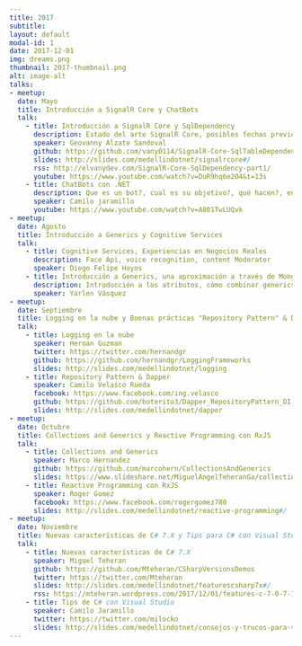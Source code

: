 ```yaml
---
title: 2017
subtitle: 
layout: default
modal-id: 1
date: 2017-12-01
img: dreams.png
thumbnail: 2017-thumbnail.png
alt: image-alt
talks:
- meetup: 
  date: Mayo
  title: Introducción a SignalR Core y ChatBots
  talk:
    - title: Introducción a SignalR Core y SqlDependency
      description: Estado del arte SignalR Core, posibles fechas preview y release version, qué no va más en SignalR Core?, nuevas características en SignalR Core, signalR Core y sus bases en Asp.Net Core WebSockets, SqlDependency & SqlTableDependency API, ,diferencias, ventajas y desventajas, cuándo no usar SqlDependency.
      speaker: Geovanny Alzate Sandoval
      github: https://github.com/vany0114/SignalR-Core-SqlTableDependency
      slides: http://slides.com/medellindotnet/signalrcore#/
      rss: http://elvanydev.com/SignalR-Core-SqlDependency-part1/
      youtube: https://www.youtube.com/watch?v=DuR9hq6e2O4&t=13s
    - title: ChatBots con .NET
      description: Que es un bot?, cual es su objetivo?, qué hacen?, en dónde están?, quién los construye?, se dónde viene la idea?, por qué se escucha tanto a cerca de ellos?, cómo funcionan?
      speaker: Camilo jaramillo
      youtube: https://www.youtube.com/watch?v=A801TwLUQvk
- meetup: 
  date: Agosto
  title: Introducción a Generics y Cognitive Services
  talk:
    - title: Cognitive Services, Experiencias en Negocios Reales
      description: Face Api, voice recognition, content Moderator
      speaker: Diego Felipe Hoyos
    - title: Introducción a Generics, una aproximación a través de MongoDB
      description: Introducción a los atributos, cómo combinar generics y atributos para resolver un problema de acceso a datos
      speaker: Yarlen Vásquez
- meetup: 
  date: Septiembre
  title: Logging en la nube y Buenas prácticas "Repository Pattern" & Dapper
  talk:
    - title: Logging en la nube
      speaker: Hernan Guzman 
      twitter: https://twitter.com/hernandgr
      github: https://github.com/hernandgr/LoggingFrameworks
      slides: http://slides.com/medellindotnet/logging
    - title: Repository Pattern & Dapper
      speaker: Camilo Velasco Rueda
      facebook: https://www.facebook.com/ing.velasco
      github: https://github.com/boterito3/Dapper_RepositoryPattern_DI
      slides: http://slides.com/medellindotnet/dapper
- meetup: 
  date: Octubre
  title: Collections and Generics y Reactive Programming con RxJS
  talk:
    - title: Collections and Generics
      speaker: Marco Hernandez
      github: https://github.com/marcohern/CollectionsAndGenerics
      slides: https://www.slideshare.net/MiguelAngelTeheranGa/collections-and-generics-85292547
    - title: Reactive Programming con RxJS
      speaker: Roger Gomez 
      facebook: https://www.facebook.com/rogergomez780
      slides: http://slides.com/medellindotnet/reactive-programming#/
- meetup: 
  date: Noviembre
  title: Nuevas características de C# 7.X y Tips para C# con Visual Studio
  talk:
    - title: Nuevas características de C# 7.X
      speaker: Miguel Teheran 
      github: https://github.com/Mteheran/CSharpVersionsDemos
      twitter: https://twitter.com/Mteheran
      slides: http://slides.com/medellindotnet/featurescsharp7x#/
      rss: https://mteheran.wordpress.com/2017/12/01/features-c-7-0-7-1-7-2/
    - title: Tips de C# con Visual Studio
      speaker: Camilo Jaramillo 
      twitter: https://twitter.com/milocko
      slides: http://slides.com/medellindotnet/consejos-y-trucos-para-visual-studio#/
---
```

